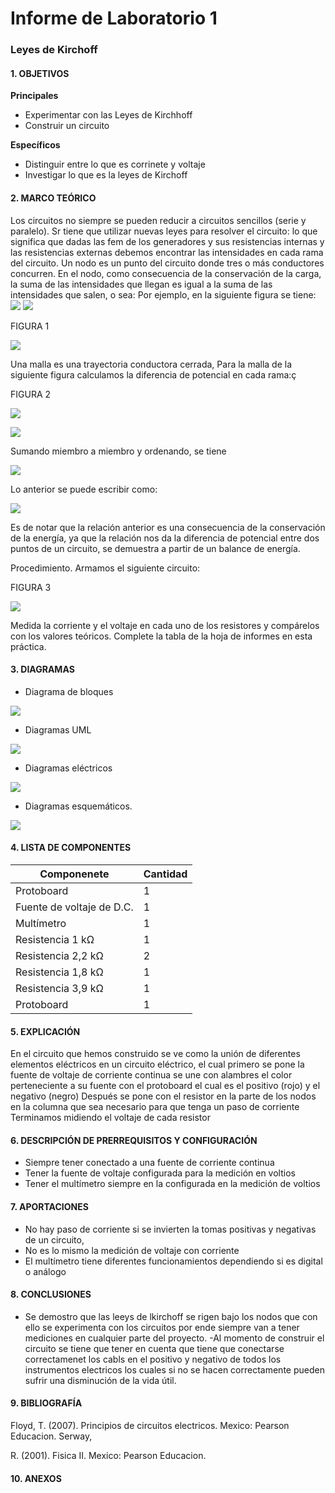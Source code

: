 # Informe de Laboratorio 1
### Leyes de Kirchoff
#### 1.	OBJETIVOS

**Principales**

 -	Experimentar con las Leyes de Kirchhoff
 - Construir un circuito

**Específicos**

- Distinguir entre lo que es corrinete y voltaje
- Investigar lo que es la leyes de Kirchoff

#### 2.	MARCO TEÓRICO 
Los circuitos no siempre se pueden reducir a circuitos sencillos (serie y paralelo). Sr tiene que utilizar nuevas leyes para resolver el circuito: lo que significa que dadas las fem de los generadores y sus resistencias internas y las resistencias externas debemos encontrar las intensidades en cada rama del circuito. 
Un nodo es un punto del circuito donde tres o más conductores concurren. En el nodo, como consecuencia de la conservación de la carga, la suma de las intensidades que llegan es igual a la suma de las intensidades que salen, o sea:
Por ejemplo, en la siguiente figura se tiene:  
![](https://github.com/SanchezMaiAndresSebastian/Informe-laboratorio/blob/main/1.png)
![](https://github.com/SanchezMaiAndresSebastian/Informe-laboratorio/blob/main/2.png)

FIGURA 1 

![](https://github.com/SanchezMaiAndresSebastian/Informe-laboratorio/blob/main/3.png)


Una malla  es una trayectoria conductora cerrada, Para la malla de la siguiente figura calculamos la diferencia de potencial en cada rama:ç

FIGURA 2

![](https://github.com/SanchezMaiAndresSebastian/Informe-laboratorio/blob/main/4.png)

![](https://github.com/SanchezMaiAndresSebastian/Informe-laboratorio/blob/main/5.png)

Sumando miembro a miembro y ordenando, se tiene    

![](https://github.com/SanchezMaiAndresSebastian/Informe-laboratorio/blob/main/6.png)

Lo anterior se puede escribir como:       

![](https://github.com/SanchezMaiAndresSebastian/Informe-laboratorio/blob/main/7.png)

Es de notar que la relación anterior es una consecuencia de la conservación de la energía, ya que la relación nos da la diferencia de potencial entre dos puntos de un circuito, se demuestra a partir de un balance de energía.

Procedimiento.
Armamos el siguiente circuito:

FIGURA 3

![](https://github.com/SanchezMaiAndresSebastian/Informe-laboratorio/blob/main/8.png)


Medida la corriente y el voltaje en cada uno de los resistores y compárelos con los valores teóricos. Complete la tabla de la hoja de informes en esta práctica.
#### 3.	DIAGRAMAS

- Diagrama de bloques

![](https://github.com/SanchezMaiAndresSebastian/Informe-laboratorio/blob/main/9.png)

- Diagramas UML

![](https://github.com/SanchezMaiAndresSebastian/Informe-laboratorio/blob/main/10.png)

- Diagramas eléctricos

![](https://github.com/SanchezMaiAndresSebastian/Informe-laboratorio/blob/main/11.png)
 
 - Diagramas esquemáticos.

![](https://github.com/SanchezMaiAndresSebastian/Informe-laboratorio/blob/main/12.png) 

#### 4.	LISTA DE COMPONENTES

| Componenete | Cantidad |
| ----------- | -------- |
| Protoboard | 1 |
| Fuente de voltaje de D.C. | 1 |
| Multímetro | 1 |
| Resistencia 1 kΩ | 1 |
| Resistencia 2,2 kΩ | 2 |
| Resistencia 1,8 kΩ | 1 |
| Resistencia 3,9 kΩ | 1 |
| Protoboard | 1 |

#### 5.	EXPLICACIÓN

En el circuito que hemos construido se ve como la unión de diferentes elementos eléctricos en un circuito eléctrico, el cual primero se pone la fuente de voltaje de corriente continua se une con alambres el color perteneciente a su fuente con el protoboard el cual es el positivo (rojo) y el negativo (negro)
Después se pone con el resistor en la parte de los nodos en la columna que sea necesario para que tenga un paso de corriente
Terminamos midiendo el voltaje de cada resistor 

#### 6.	 DESCRIPCIÓN DE PRERREQUISITOS Y CONFIGURACIÓN

 - Siempre tener conectado a una fuente de corriente continua
 - Tener la fuente de voltaje configurada para la medición en voltios
 - Tener el multímetro siempre en la configurada en la medición de voltios 
 
#### 7.	APORTACIONES

 - No hay paso de corriente si se invierten la tomas positivas y negativas de un circuito,
 - No es lo mismo la medición de voltaje con corriente 
 - El multímetro tiene diferentes funcionamientos dependiendo si es digital o análogo
 
#### 8.	CONCLUSIONES
 - Se demostro que las leeys de lkirchoff se rigen bajo los nodos que con ello se experimenta con los circuitos por ende siempre van a tener mediciones en cualquier parte del proyecto.
 -Al momento de construir el circuito se tiene que tener en cuenta que tiene que conectarse correctamenet los cabls en el positivo y negativo de todos los instrumentos electricos los cuales si no se hacen correctamente pueden sufrir una disminución de la vida útil.


#### 9.	BIBLIOGRAFÍA

Floyd, T. (2007). Principios de circuitos electricos. Mexico: Pearson Educacion. Serway,

R. (2001). Fisica II. Mexico: Pearson Educacion.
#### 10.	 ANEXOS

